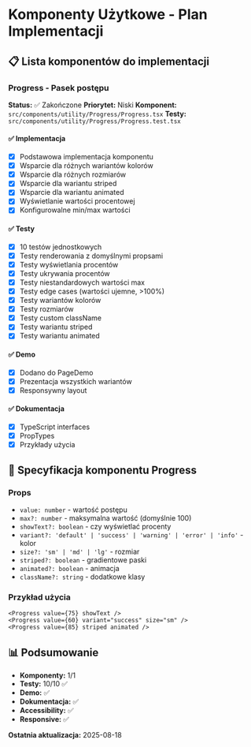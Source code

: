 # Komponenty Użytkowe - Plan Implementacji

## 📋 Lista komponentów do implementacji

### Progress - Pasek postępu
**Status:** ✅ Zakończone
**Priorytet:** Niski
**Komponent:** `src/components/utility/Progress/Progress.tsx`
**Testy:** `src/components/utility/Progress/Progress.test.tsx`

#### ✅ Implementacja
- [x] Podstawowa implementacja komponentu
- [x] Wsparcie dla różnych wariantów kolorów
- [x] Wsparcie dla różnych rozmiarów
- [x] Wsparcie dla wariantu striped
- [x] Wsparcie dla wariantu animated
- [x] Wyświetlanie wartości procentowej
- [x] Konfigurowalne min/max wartości

#### ✅ Testy
- [x] 10 testów jednostkowych
- [x] Testy renderowania z domyślnymi propsami
- [x] Testy wyświetlania procentów
- [x] Testy ukrywania procentów
- [x] Testy niestandardowych wartości max
- [x] Testy edge cases (wartości ujemne, >100%)
- [x] Testy wariantów kolorów
- [x] Testy rozmiarów
- [x] Testy custom className
- [x] Testy wariantu striped
- [x] Testy wariantu animated

#### ✅ Demo
- [x] Dodano do PageDemo
- [x] Prezentacja wszystkich wariantów
- [x] Responsywny layout

#### ✅ Dokumentacja
- [x] TypeScript interfaces
- [x] PropTypes
- [x] Przykłady użycia

## 🎯 Specyfikacja komponentu Progress

### Props
- `value: number` - wartość postępu
- `max?: number` - maksymalna wartość (domyślnie 100)
- `showText?: boolean` - czy wyświetlać procenty
- `variant?: 'default' | 'success' | 'warning' | 'error' | 'info'` - kolor
- `size?: 'sm' | 'md' | 'lg'` - rozmiar
- `striped?: boolean` - gradientowe paski
- `animated?: boolean` - animacja
- `className?: string` - dodatkowe klasy

### Przykład użycia
```tsx
<Progress value={75} showText />
<Progress value={60} variant="success" size="sm" />
<Progress value={85} striped animated />
```

## 📊 Podsumowanie
- **Komponenty:** 1/1
- **Testy:** 10/10 ✅
- **Demo:** ✅
- **Dokumentacja:** ✅
- **Accessibility:** ✅
- **Responsive:** ✅

**Ostatnia aktualizacja:** 2025-08-18
